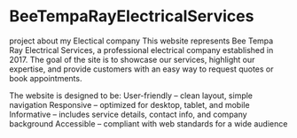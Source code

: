 # BeeTempaRayElectricalServices
project about my Electical company
This website represents Bee Tempa Ray Electrical Services, a professional electrical company established in 2017. The goal of the site is to showcase our services, highlight our expertise, and provide customers with an easy way to request quotes or book appointments.

The website is designed to be:
User-friendly – clean layout, simple navigation
Responsive – optimized for desktop, tablet, and mobile
Informative – includes service details, contact info, and company background
Accessible – compliant with web standards for a wide audience
